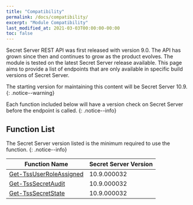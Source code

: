 ```yaml
---
title: "Compatibility"
permalink: /docs/compatibility/
excerpt: "Module Compatibility"
last_modified_at: 2021-03-03T00:00:00-00:00
toc: false
---
```


Secret Server REST API was first released with version 9.0. The API has grown since then and continues to grow as the product evolves. The module is tested on the latest Secret Server release available. This page aims to provide a list of endpoints that are only available in specific build versions of Secret Server.

The starting version for maintaining this content will be Secret Server 10.9.
{: .notice--warning}

Each function included below will have a version check on Secret Server before the endpoint is called.
{: .notice--info}

## Function List

The Secret Server version listed is the minimum required to use the function.
{: .notice--info}

**Function Name**                   | **Secret Server Version**     |
----------------------------------- | ----------------------------- |
[Get-TssUserRoleAssigned]           | 10.9.000032
[Get-TssSecretAudit]                | 10.9.000032
[Get-TssSecretState]                | 10.9.000032

[Get-TssSecretAudit]:/thycotic.secretserver/commands/Get-TssSecretAudit
[Get-TssUserRoleAssigned]:/thycotic.secretserver/commands/Get-TssUserRoleAssigned
[Get-TssSecretState]:/thycotic.secretserver/commands/Get-TssSecretState
